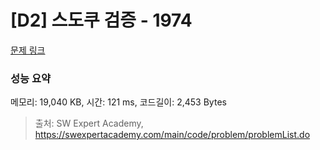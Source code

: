 # [D2] 스도쿠 검증 - 1974 

[문제 링크](https://swexpertacademy.com/main/code/problem/problemDetail.do?contestProbId=AV5Psz16AYEDFAUq) 

### 성능 요약

메모리: 19,040 KB, 시간: 121 ms, 코드길이: 2,453 Bytes



> 출처: SW Expert Academy, https://swexpertacademy.com/main/code/problem/problemList.do